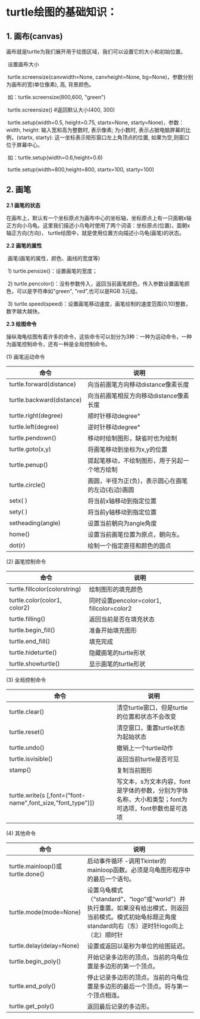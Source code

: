 # turtle绘图的基础知识：









## 1. 画布(canvas)

​    画布就是turtle为我们展开用于绘图区域，我们可以设置它的大小和初始位置。

​    设置画布大小

​     turtle.screensize(canvwidth=None, canvheight=None, bg=None)，参数分别为画布的宽(单位像素), 高, 背景颜色。

​    如：turtle.screensize(800,600, "green")

​        turtle.screensize() #返回默认大小(400, 300)

​    turtle.setup(width=0.5, height=0.75, startx=None, starty=None)，参数：width, height: 输入宽和高为整数时, 表示像素; 为小数时, 表示占据电脑屏幕的比例，(startx, starty): 这一坐标表示矩形窗口左上角顶点的位置, 如果为空,则窗口位于屏幕中心。

​    如：turtle.setup(width=0.6,height=0.6)

​        turtle.setup(width=800,height=800, startx=100, starty=100)

 

## 2. 画笔

**2.1 画笔的状态**

​    在画布上，默认有一个坐标原点为画布中心的坐标轴，坐标原点上有一只面朝x轴正方向小乌龟。这里我们描述小乌龟时使用了两个词语：坐标原点(位置)，面朝x轴正方向(方向)， turtle绘图中，就是使用位置方向描述小乌龟(画笔)的状态。

**2.2 画笔的属性**

​    画笔(画笔的属性，颜色、画线的宽度等)

​    1) turtle.pensize()：设置画笔的宽度；

​    2) turtle.pencolor()：没有参数传入，返回当前画笔颜色，传入参数设置画笔颜色，可以是字符串如"green", "red",也可以是RGB 3元组。

​    3) turtle.speed(speed)：设置画笔移动速度，画笔绘制的速度范围[0,10]整数，数字越大越快。

**2.3 绘图命令**

​     操纵海龟绘图有着许多的命令，这些命令可以划分为3种：一种为运动命令，一种为画笔控制命令，还有一种是全局控制命令。

(1)  画笔运动命令

| 命令                      | 说明                                               |
| ------------------------- | -------------------------------------------------- |
| turtle.forward(distance)  | 向当前画笔方向移动distance像素长度                 |
| turtle.backward(distance) | 向当前画笔相反方向移动distance像素长度             |
| turtle.right(degree)      | 顺时针移动degree°                                  |
| turtle.left(degree)       | 逆时针移动degree°                                  |
| turtle.pendown()          | 移动时绘制图形，缺省时也为绘制                     |
| turtle.goto(x,y)          | 将画笔移动到坐标为x,y的位置                        |
| turtle.penup()            | 提起笔移动，不绘制图形，用于另起一个地方绘制       |
| turtle.circle()           | 画圆，半径为正(负)，表示圆心在画笔的左边(右边)画圆 |
| setx( )                   | 将当前x轴移动到指定位置                            |
| sety( )                   | 将当前y轴移动到指定位置                            |
| setheading(angle)         | 设置当前朝向为angle角度                            |
| home()                    | 设置当前画笔位置为原点，朝向东。                   |
| dot(r)                    | 绘制一个指定直径和颜色的圆点                       |

 

(2)   画笔控制命令

| 命令                          | 说明                                      |
| ----------------------------- | ----------------------------------------- |
| turtle.fillcolor(colorstring) | 绘制图形的填充颜色                        |
| turtle.color(color1, color2)  | 同时设置pencolor=color1, fillcolor=color2 |
| turtle.filling()              | 返回当前是否在填充状态                    |
| turtle.begin_fill()           | 准备开始填充图形                          |
| turtle.end_fill()             | 填充完成                                  |
| turtle.hideturtle()           | 隐藏画笔的turtle形状                      |
| turtle.showturtle()           | 显示画笔的turtle形状                      |

 

(3)  全局控制命令

| 命令                                                        | 说明                                                         |
| ----------------------------------------------------------- | ------------------------------------------------------------ |
| turtle.clear()                                              | 清空turtle窗口，但是turtle的位置和状态不会改变               |
| turtle.reset()                                              | 清空窗口，重置turtle状态为起始状态                           |
| turtle.undo()                                               | 撤销上一个turtle动作                                         |
| turtle.isvisible()                                          | 返回当前turtle是否可见                                       |
| stamp()                                                     | 复制当前图形                                                 |
| turtle.write(s [,font=("font-name",font_size,"font_type")]) | 写文本，s为文本内容，font是字体的参数，分别为字体名称，大小和类型；font为可选项，font参数也是可选项 |

 

(4)  其他命令

| 命令                             | 说明                                                         |
| -------------------------------- | ------------------------------------------------------------ |
| turtle.mainloop()或turtle.done() | 启动事件循环 -调用Tkinter的mainloop函数。必须是乌龟图形程序中的最后一个语句。 |
| turtle.mode(mode=None)           | 设置乌龟模式（“standard”，“logo”或“world”）并执行重置。如果没有给出模式，则返回当前模式。模式初始龟标题正角度standard向右（东）逆时针logo向上（北）顺时针 |
| turtle.delay(delay=None)         | 设置或返回以毫秒为单位的绘图延迟。                           |
| turtle.begin_poly()              | 开始记录多边形的顶点。当前的乌龟位置是多边形的第一个顶点。   |
| turtle.end_poly()                | 停止记录多边形的顶点。当前的乌龟位置是多边形的最后一个顶点。将与第一个顶点相连。 |
| turtle.get_poly()                | 返回最后记录的多边形。                                       |